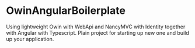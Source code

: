 OwinAngularBoilerplate
======================

Using lightweight Owin with WebApi and NancyMVC with Identity together with Angular with Typescript. Plain project for starting up new one and build up your application.

